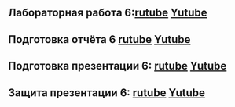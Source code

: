## Лабораторная работа 6:[rutube](https://rutube.ru/video/b51cbe65837ca6bd56b7f6ff33011f1c/) [Yutube](https://youtu.be/dCBCr5gDjXY)
## Подготовка отчёта 6  [rutube](https://rutube.ru/video/b51cbe65837ca6bd56b7f6ff33011f1c/) [Yutube](https://youtu.be/dCBCr5gDjXY)
## Подготовка презентации 6: [rutube](https://rutube.ru/video/b51cbe65837ca6bd56b7f6ff33011f1c/) [Yutube](https://youtu.be/dCBCr5gDjXY)
## Защита презентации 6:  [rutube](https://rutube.ru/video/b51cbe65837ca6bd56b7f6ff33011f1c/) [Yutube](https://youtu.be/dCBCr5gDjXY)

